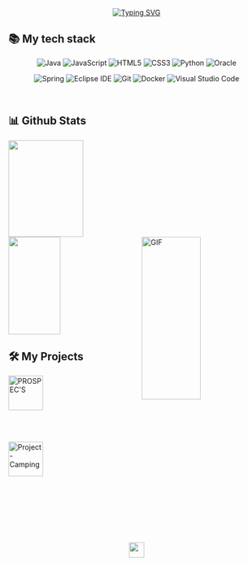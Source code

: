 <div align="center">
 
<!--
![header](https://capsule-render.vercel.app/api?type=Waving&color=auto&height=250&section=header&text=Hi%20there,%20I'm%20SangWoo&fontSize=60)
-->

[![Typing SVG](https://readme-typing-svg.herokuapp.com?font=Oleo+Script&size=70&center=true&vCenter=true&width=900&height=200&lines=Hi+there%2C+i'm+Sangwoo)](https://git.io/typing-svg)

<div align="left">
<h2> 📚 My tech stack </h2>
<div>

<div align="center">
 
![Java](https://img.shields.io/badge/Java-007396.svg?&style=for-the-badge&logo=Java&logoColor=white)
![JavaScript](https://img.shields.io/badge/-JavaScript-%23F7DF1C?style=for-the-badge&logo=javascript&logoColor=000000&labelColor=%23F7DF1C&color=%23FFCE5A)
![HTML5](https://img.shields.io/badge/-HTML5-F05032?style=for-the-badge&logo=html5&logoColor=ffffff)
![CSS3](https://img.shields.io/badge/-CSS3-007ACC?style=for-the-badge&logo=css3)
![Python](https://img.shields.io/badge/Python-3776AB.svg?&style=for-the-badge&logo=Python&logoColor=white)
![Oracle](https://img.shields.io/badge/Oracle-F80000.svg?&style=for-the-badge&logo=Oracle&logoColor=white)

![Spring](https://img.shields.io/badge/Spring-6DB33F.svg?&style=for-the-badge&logo=Spring&logoColor=white)
![Eclipse IDE](https://img.shields.io/badge/Eclipse%20IDE-2C2255.svg?&style=for-the-badge&logo=Eclipse%20IDE&logoColor=white)
![Git](https://img.shields.io/badge/Git-F05032.svg?&style=for-the-badge&logo=Git&logoColor=white)
![Docker](https://img.shields.io/badge/-Docker-46a2f1?style=for-the-badge&logo=docker&logoColor=ffffff)
![Visual Studio Code](https://img.shields.io/badge/Visual%20Studio%20Code-007ACC.svg?&style=for-the-badge&logo=Visual%20Studio%20Code&logoColor=white)

</div>

<br>

<div align="left">
<h2> 📊 Github Stats </h2>
<div>

<a href="https://github.com/anuraghazra/github-readme-stats">
  <img src="https://github-readme-stats.vercel.app/api?username=swoo0" style="width:54%; height:190px; padding-right:5px;" />
</a>
<a href="https://github.com/anuraghazra/github-readme-stats">
 <img src="https://github-readme-stats.vercel.app/api/top-langs/?username=swoo0&layout=compact" style="width:45%; height:192px; padding-right:5px;" />
</a>



<img align="right" alt="GIF" src="https://github.com/abhisheknaiidu/abhisheknaiidu/blob/master/code.gif?raw=true" width="48%" height="320" />

<div align="left">
  <h2> 🛠️ My Projects </h2>
</div>
 
 
<a align="left" href="https://github.com/swoo0/PROSPEC'S" target="_blank"> <img alt="PROSPEC'S" src="./projects/artistify.svg" height="68"></a>
 
<br><br>
 
<a align="left" href="https://github.com/swoo0/Project-Camping" target="_blank"> <img alt="Project-Camping" src="./projects/artistify.svg" height="68"></a>


<br><br><br><br><br><br> 


<p align="center">
  <a href="https://github.com/swoo0" title="GitHub Kim SangWoo">
    <img src="https://img.shields.io/github/followers/swoo0?label=follow&style=social" alt-text="GitHub Kim SangWoo" height="30"/>
  </a>
</p>


</div>

<!--
**swoo0/swoo0** is a ✨ _special_ ✨ repository because its `README.md` (this file) appears on your GitHub profile.

- 🔭 I’m currently working on ...
- 🌱 I’m currently learning ...
- 👯 I’m looking to collaborate on ...
- 🤔 I’m looking for help with ...
- 💬 Ask me about ...
- 📫 How to reach me: ...
- 😄 Pronouns: ...
- ⚡ Fun fact: ...
-->
